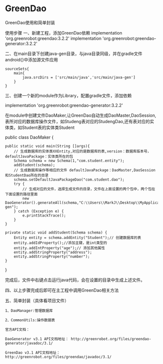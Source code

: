 # GreenDao
GreenDao使用和简单封装

使用步骤
一、新建工程，添加GreenDao依赖
  implementation 'org.greenrobot:greendao:3.2.2'
  implementation 'org.greenrobot:greendao-generator:3.2.2'

二、在main目录下创建java-gen目录，与java目录同级，并在gradle文件android{}中添加源文件应用

    sourceSets{
        main{
            java.srcDirs = ['src/main/java','src/main/java-gen']
        }
    }
    
三、创建一个新的module作为Library，配置gradle文件，添加依赖

  implementation 'org.greenrobot:greendao-generator:3.2.2'
  
  在module中创建文件DaoMaker,让GreenDao自动生成DaoMaster,DaoSession,表所对应的数据库操作文件，如Studeng表对应的StudengDao,还有表对应的实体类，如Student表的实体类Student
 
  public class DaoMaker {

    public static void main(String []args){
        // 生成数据库的实体类XXEntity,对应的是数据库的表,version：数据库版本号，defaultJavaPackage：实体类所在的包
        Schema schema = new Schema(1,"com.student.entity");
        addStudent(schema);
        // 生成数据库操作等相应的文件 defaultJavaPackage：DaoMaster,DaoSession和StudentDao所在的目录
        schema.setDefaultJavaPackageDao("com.student.dao");
        try {
            // 生成对应的文件，选择生成文件的目录，文件在上面设置的两个包中，两个包在下面设置的路径里面
            new DaoGenerator().generateAll(schema,"C:\\Users\\MarkJ\\Desktop\\MyApplication\\app\\src\\main\\java-gen");
        } catch (Exception e) {
            e.printStackTrace();
        }
    }

    private static void addStudent(Schema schema) {
        Entity entity = schema.addEntity("Student");// 创建数据库的表
        entity.addIdProperty();//添加主键，是int类型的
        entity.addIntProperty("age");// 添加其他属性
        entity.addStringProperty("address");
        entity.addStringProperty("number");
    }
  }
  
  完成后，文件中右键点击运行java代码，会在设置的目录中生成上述文件。
  
 四、以上步骤完成后即可在主工程中调用GreenDao相关方法
 
 五、简单封装（具体看项目文件）
 
    1、DaoManager:管理数据库
    
    2、CommonUtils:操作数据表
    
    官方API文档：
    
    DaoGenerator v3.1 API文档地址： http://greenrobot.org/files/greendao-generator/javadoc/3.1/
    
    GreenDao v3.1 API文档地址： http://greenrobot.org/files/greendao/javadoc/3.1/

